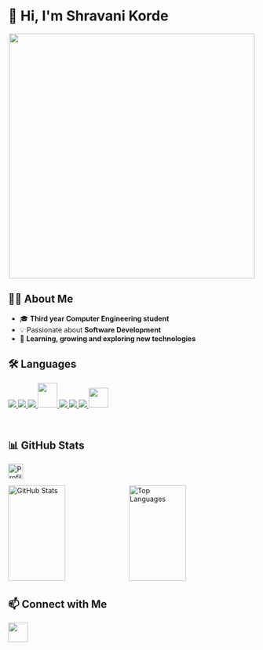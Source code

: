 
# 👋 Hi, I'm Shravani Korde

<p align="center"> <img src="https://user-images.githubusercontent.com/74038190/212749168-86d6c7ab-98da-409b-998f-c5b74721badd.gif" width="500"> </p> 

## 👨‍🎓 About Me  
- 🎓 **Third year Computer Engineering student**  
- 💡 Passionate about **Software Development**  
- 🚀 **Learning, growing and exploring new technologies**  

## 🛠️ Languages   
<p align="left">  
    <a href="https://developer.mozilla.org/en-US/docs/Web/JavaScript" target="_blank"> 
    <img src="https://img.icons8.com/color/48/000000/javascript.png"/> </a> 
    <a href="https://www.w3.org/html/" target="_blank"> <img src="https://img.icons8.com/color/48/000000/html-5.png"/> 
    </a> 
    <a href="https://www.w3schools.com/css/" target="_blank"> 
    <img src="https://img.icons8.com/color/48/000000/css3.png"/> 
    </a> 
    <a href="https://www.java.com/" target="_blank">
   <img src="https://cdn.jsdelivr.net/gh/devicons/devicon/icons/java/java-original.svg" width="40" height="50"/>
</a>
 <a href="https://www.python.org" target="_blank"> 
 <img src="https://img.icons8.com/color/48/000000/python.png"/> 
 </a>
    <a href="https://icons8.com/icon/40669/c++">
    <img src="https://img.icons8.com/color/48/000000/c-plus-plus-logo.png"/>
    </a>
    <a href="https://icons8.com/icon/40670/c-programming">
    <img src="https://img.icons8.com/color/48/000000/c-programming.png"/>
    </a>
      <img src="https://cdn.jsdelivr.net/gh/devicons/devicon/icons/mysql/mysql-original.svg" width="40" height="40"/>
</p>
<br/>

## 📊 GitHub Stats 

<p align="left">
  <img src="https://komarev.com/ghpvc/?username=ShravaniKorde&color=4682b4" alt="Profile Views" height="30"/>
</p>


  <img src="https://github-readme-stats.vercel.app/api?username=ShravaniKorde&show_icons=true&theme=buefy&hide_border=true" alt="GitHub Stats" width="48%" height="195"/> 
  <img src="https://github-readme-stats.vercel.app/api/top-langs/?username=ShravaniKorde&layout=compact&theme=buefy&hide_border=true" alt="Top Languages" width="48%" height="195"/> 

</div>



## 📫 Connect with Me  
  <a href="https://www.linkedin.com/in/shravani-korde11">
    <img src="https://cdn.jsdelivr.net/gh/devicons/devicon/icons/linkedin/linkedin-original.svg" width="40" height="40"/>
  </a>


